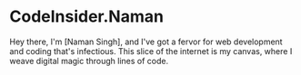 # CodeInsider.Naman
Hey there, I'm [Naman Singh], and I've got a fervor for web development and coding that's infectious. This slice of the internet is my canvas, where I weave digital magic through lines of code.

